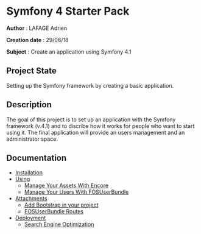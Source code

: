 # Symfony 4 Starter Pack

**Author** : LAFAGE Adrien

**Creation date** : 29/06/18

**Subject** : Create an application using Symfony 4.1

## Project State

Setting up the Symfony framework by creating a basic application.

## Description

The goal of this project is to set up an application with the Symfony framework (v.4.1) and to discribe how it works for people who want to start using it. The final application will provide an users management and an administrator space.

## Documentation

* [Installation](docs/installation.md)
* [Using](#)
    * [Manage Your Assets With Encore](docs/using/assets.md)
    * [Manage Your Users With FOSUserBundle](docs/using/users.md)
* [Attachments](#)
    * [Add Bootstrap in your project](docs/attachments/bootstrap.md)
    * [FOSUserBundle Routes](docs/attachments/fosuserRoutes.md)
* [Deployment](#)
    * [Search Engine Optimization](docs/deployment/seo.md)
